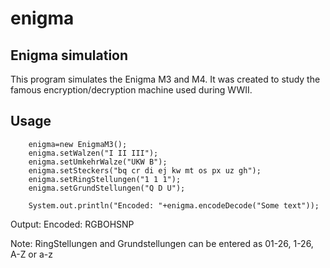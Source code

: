 # enigma
## Enigma simulation
This program simulates the Enigma M3 and M4. It was created to study the famous encryption/decryption machine used during WWII.

## Usage

        enigma=new EnigmaM3();
        enigma.setWalzen("I II III");
        enigma.setUmkehrWalze("UKW B");
        enigma.setSteckers("bq cr di ej kw mt os px uz gh");
        enigma.setRingStellungen("1 1 1");
        enigma.setGrundStellungen("Q D U");

        System.out.println("Encoded: "+enigma.encodeDecode("Some text"));

Output: 
Encoded: RGBOHSNP

Note: RingStellungen and Grundstellungen can be entered as 01-26, 1-26, A-Z or a-z

